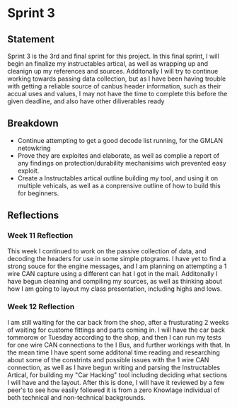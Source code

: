 # Sprint 3

## Statement

Sprint 3 is the 3rd and final sprint for this project. In this final sprint, I will begin an finalize my instructables artical, as well as wrapping up and cleanign up my references and sources. Additonally I will try to continue working towards passing data collection, but as I have been having trouble with getting a reliable source of canbus header information, such as their accual uses and values, I may not have the time to complete this before the given deadline, and also have other diliverables ready

## Breakdown

* Continue attempting to get a good decode list running, for the GMLAN netowkring
* Prove they are exploites and elaborate, as well as complie a report of any findings on protection/durability mechanisims wich prevented easy exploit. 
* Create a Instructables artical outline building my tool, and using it on multiple vehicals, as well as a conprensive outline of how to build this for beginners.

## Reflections

### Week 11 Reflection
This week I continued to work on the passive collection of data, and decoding the headers for use in some simple ptograms. I have yet to find a strong souce for the engine messages, and I am planning on attempting a 1 wire CAN capture using a different can hat I got in the mail. Additonally I have begun cleaning and compiling my sources, as well as thinking about how I am going to layout my class presentation, including highs and lows. 

### Week 12 Reflection
I am still waiting for the car back from the shop, after a frusturating 2 weeks of waiting for custome fittings and parts coming in. I will have the car back tommorow or Tuesday according to the shop, and then I can run my tests for one wire CAN connections to the I Bus, and further workings with that. In the mean time I have spent some additonal time reading and researching about some of the constrints and possible issues with the 1 wire CAN connection, as well as I have begun writing and parsing the Instructables Artical, for building my "Car Hacking" tool including deciding what sections I will have and the layout. After this is done, I will have it reviewed by a few peer's to see how easily followed it is from a zero Knowlage individual of both technical and non-technical backgrounds. 
